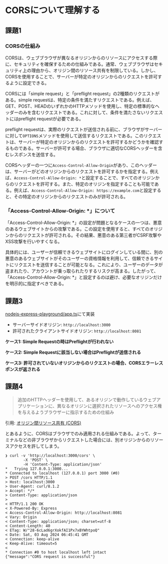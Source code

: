 # CORSについて理解する

## 課題1

### CORSの仕組み

CORSは、ウェブブラウザが異なるオリジンからのリソースにアクセスする際に、セキュリティを確保するための仕組みである。通常、ウェブブラウザはセキュリティ上の理由から、オリジン間のリソース共有を制限している。しかし、CORSを使用することで、サーバーが特定のオリジンからのリクエストを許可するように設定できる。

CORSには「simple request」と「preflight request」の2種類のリクエストがある。simple requestは、特定の条件を満たすリクエストである。例えば、GET、POST、HEADのいずれかのHTTPメソッドを使用し、特定の標準的なヘッダーのみを含むリクエストである。これに対して、条件を満たさないリクエストにはpreflight requestが必要である。

preflight requestは、実際のリクエストが送信される前に、ブラウザがサーバーに対して`OPTIONS`メソッドを使用して送信するリクエストである。このリクエストは、サーバーが特定のオリジンからのリクエストを許可するかどうかを確認するものである。サーバーが許可する場合、ブラウザに適切なCORSヘッダーを含むレスポンスを送信する。

CORSヘッダーの一つに`Access-Control-Allow-Origin`があり、このヘッダーは、サーバーがどのオリジンからのリクエストを許可するかを指定する。例えば、`Access-Control-Allow-Origin: *`と設定することで、すべてのオリジンからのリクエストを許可する。また、特定のオリジンを指定することも可能である。例えば、`Access-Control-Allow-Origin: https://example.com`と設定すると、その特定のオリジンからのリクエストのみが許可される。


### 「Access-Control-Allow-Origin: *」について

「Access-Control-Allow-Origin: *」の設定が問題となるケースの一つは、悪意のあるウェブサイトからの攻撃である。この設定を使用すると、すべてのオリジンからのリクエストが許可される。その結果、悪意のある第三者がCSRF攻撃やXSS攻撃を行いやすくなる。

具体的には、ユーザーが信頼できるウェブサイトにログインしている間に、別の悪意のあるウェブサイトがそのユーザーの資格情報を利用して、信頼できるサイトにリクエストを送信することが可能となる。これにより、ユーザーのデータが盗まれたり、アカウントが乗っ取られたりするリスクが高まる。したがって、「Access-Control-Allow-Origin: *」と設定するのは避け、必要なオリジンだけを明示的に指定すべきである。

## 課題3

[nodejs-express-playground/app.ts](https://github.com/UR-deR/nodejs-express-playground/blob/eec3438e793f9e8386756ac9be224aa9b6ab9cc1/app.ts#L80-L100)にて実装

- サーバーサイドオリジン: `http://localhost:3000`
- 許可されたクライアントサイドオリジン: `http://localhost:8081`

**ケース1: Simple Requestの時はPreflightが行われない**



**ケース2: Simple Requestに該当しない場合はPreflightが送信される**



**ケース3: 許可されていないオリジンからのリクエストの場合、CORSエラーレスポンスが返される**



## 課題4

> 追加のHTTPヘッダーを使用して、あるオリジンで動作しているウェブアプリケーションに、異なるオリジンに選択されたリソースへのアクセス権を与えるようブラウザーに指示するための仕組み

引用: [オリジン間リソース共有 (CORS)](https://developer.mozilla.org/ja/docs/Web/HTTP/CORS)

とあるように、CORSはブラウザでのみ適用される仕組みである。よって、ターミナルなどの非ブラウザからリクエストした場合には、別オリジンからのリソースアクセスを許してしまう。

```shell
❯ curl -v 'http://localhost:3000/cors' \
        -X 'POST' \
        -H 'Content-Type: application/json'
*   Trying 127.0.0.1:3000...
* Connected to localhost (127.0.0.1) port 3000 (#0)
> POST /cors HTTP/1.1
> Host: localhost:3000
> User-Agent: curl/8.1.2
> Accept: */*
> Content-Type: application/json
> 
< HTTP/1.1 200 OK
< X-Powered-By: Express
< Access-Control-Allow-Origin: http://localhost:8081
< Vary: Origin
< Content-Type: application/json; charset=utf-8
< Content-Length: 40
< ETag: W/"28-6cLad6grXokfAI1Px7xBYWhtpoQ"
< Date: Sat, 03 Aug 2024 06:45:41 GMT
< Connection: keep-alive
< Keep-Alive: timeout=5
< 
* Connection #0 to host localhost left intact
{"message":"CORS request is successful"}
```
